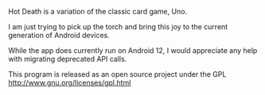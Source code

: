 Hot Death is a variation of the classic card game, Uno.

I am just trying to pick up the torch and bring this joy to the current generation of Android
devices. 

While the app does currently run on Android 12, I would appreciate any help with migrating
deprecated API calls.

This program is released as an open source project under the
GPL http://www.gnu.org/licenses/gpl.html

